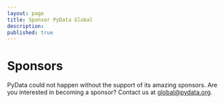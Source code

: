 ```yaml
---
layout: page
title: Sponsor PyData Global
description: 
published: true
---
```


# Sponsors

PyData could not happen without the support of its amazing sponsors. Are you interested in becoming a sponsor? 
Contact us at <a href="mailto:global@pydata.org">global@pydata.org</a>.

